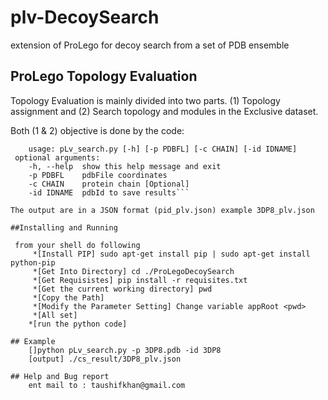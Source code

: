 # plv-DecoySearch
extension of ProLego for decoy search from a set of PDB ensemble

## ProLego Topology Evaluation 
Topology Evaluation is mainly divided into two parts. 
(1) Topology assignment and
(2) Search topology and modules in the Exclusive dataset.

Both (1 & 2) objective is done by the code: 

```ProLegoDecoySearch$ python pLv_search.py -h
  	usage: pLv_search.py [-h] [-p PDBFL] [-c CHAIN] [-id IDNAME]
 optional arguments:
    -h, --help  show this help message and exit
    -p PDBFL    pdbFile coordinates
    -c CHAIN    protein chain [Optional]
    -id IDNAME  pdbId to save results```
  
The output are in a JSON format (pid_plv.json) example 3DP8_plv.json
  
##Installing and Running
 
 from your shell do following
	 *[Install PIP] sudo apt-get install pip | sudo apt-get install python-pip
	 *[Get Into Directory] cd ./ProLegoDecoySearch
	 *[Get Requisistes] pip install -r requisites.txt
	 *[Get the current working directory] pwd
	 *[Copy the Path]
	 *[Modify the Parameter Setting] Change variable appRoot <pwd>
	 *[All set]
  	*[run the python code]
 
## Example 
    []python pLv_search.py -p 3DP8.pdb -id 3DP8
    [output] ./cs_result/3DP8_plv.json
  
## Help and Bug report 
	ent mail to : taushifkhan@gmail.com

